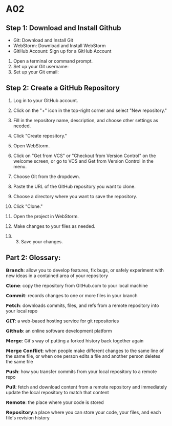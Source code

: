 # A02

## Step 1: Download and Install Github
- Git: Download and Install Git
- WebStorm: Download and Install WebStorm
- GitHub Account: Sign up for a GitHub Account

1. Open a terminal or command prompt.
2. Set up your Git username:
3. Set up your Git email:

## Step 2: Create a GitHub Repository

1. Log in to your GitHub account.
2. Click on the "+" icon in the top-right corner and select "New repository."
3. Fill in the repository name, description, and choose other settings as needed.
4. Click "Create repository."

1. Open WebStorm.
2. Click on "Get from VCS" or "Checkout from Version Control" on the welcome screen, or go to VCS and Get from Version Control in the menu.
3. Choose Git from the dropdown.
4. Paste the URL of the GitHub repository you want to clone.
5. Choose a directory where you want to save the repository.
6. Click "Clone."

1. Open the project in WebStorm.
2. Make changes to your files as needed.
3. 3. Save your changes.

## Part 2: Glossary:
𝗕𝗿𝗮𝗻𝗰𝗵: allow you to develop features, fix bugs, or safely experiment with new ideas in a contained area of your repository

𝗖𝗹𝗼𝗻𝗲: copy the repository from GitHub.com to your local machine

𝗖𝗼𝗺𝗺𝗶𝘁: records changes to one or more files in your branch

𝗙𝗲𝘁𝗰𝗵: downloads commits, files, and refs from a remote repository into your local repo

𝗚𝗜𝗧: a web-based hosting service for git repositories

𝗚𝗶𝘁𝗵𝘂𝗯: an online software development platform

𝗠𝗲𝗿𝗴𝗲: Git's way of putting a forked history back together again

𝗠𝗲𝗿𝗴𝗲 𝗖𝗼𝗻𝗳𝗹𝗶𝗰𝘁: when people make different changes to the same line of the same file, or when one person edits a file and another person deletes the same file

𝗣𝘂𝘀𝗵: how you transfer commits from your local repository to a remote repo

𝗣𝘂𝗹𝗹: fetch and download content from a remote repository and immediately update the local repository to match that content

𝗥𝗲𝗺𝗼𝘁𝗲: the place where your code is stored

𝗥𝗲𝗽𝗼𝘀𝗶𝘁𝗼𝗿𝘆:a place where you can store your code, your files, and each file's revision history
